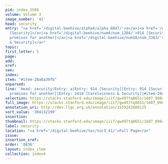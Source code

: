 ```yaml
---
pid: index_3588
volume: Volume 3
image_number: '41'
head: security
entry: "<a href='/digital-beehive/alpha4/alpha_0847/'>a</a>|<a href='/digital-beehive/num4/num_1202/'>914
  [Security]</a>|<a href='/digital-beehive/num4/num_1204/'>914 [Security, he that
  promises for another]</a>|<a href='/digital-beehive/num10/num_3383/'>2410 [Carelessness
  & Security]</a>"
topic:
first_letter: S
page:
add:
xref:
see:
index:
item: "#item-20a6a39fb"
unparsed:
line: 'Head: security|Entry: a|Entry: 914 [Security]|Entry: 914 [Security, he that
  promises for another]|Entry: 2410 [Carelessness & Security]|#item-20a6a39fb'
selection: https://stacks.stanford.edu/image/iiif/gw497tq8651/1607_0984/1585,2199,717,181/full/0/default.jpg
full_image: https://stacks.stanford.edu/image/iiif/gw497tq8651/1607_0984/full/full/0/default.jpg
annotation_uri: http://dev.llgc.org.uk/annotation/1559242880125
sort_value: '304132199'
insertion:
thumbnail: https://stacks.stanford.edu/image/iiif/gw497tq8651/1607_0984/1585,2199,717,181/150,/0/default.jpg
label: security
location: "<a href='/digital-beehive/toc/toc3_41/'>Full Page</a>"
issue:
insertion_xref:
order: '0836'
layout: index_item
collection: index4
---
```

